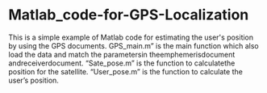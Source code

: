# Matlab_code-for-GPS-Localization
This is a simple example of Matlab code for estimating the user's position by using the GPS documents.
GPS_main.m” is the main function which also load the data and match the parametersin theemphemerisdocument andreceiverdocument. “Sate_pose.m” is the function to calculatethe position for the satellite. “User_pose.m” is the function to calculate the user’s position.
